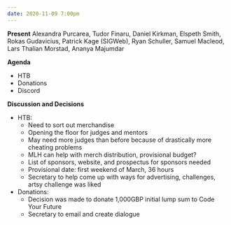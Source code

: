 ```yaml
---
date: 2020-11-09 7:00pm
---
```


**Present**
Alexandra Purcarea, Tudor Finaru, Daniel Kirkman, Elspeth Smith, Rokas Gudavicius, Patrick Kage (SIGWeb), Ryan Schuller, Samuel Macleod, Lars Thalian Morstad, Ananya Majumdar

**Agenda**

- HTB
- Donations
- Discord

**Discussion and Decisions**

- HTB:
  - Need to sort out merchandise
  - Opening the floor for judges and mentors
  - May need more judges than before because of drastically more cheating problems
  - MLH can help with merch distribution, provisional budget?
  - List of sponsors, website, and prospectus for sponsors needed
  - Provisional date: first weekend of March, 36 hours
  - Secretary to help come up with ways for advertising, challenges, artsy challenge was liked
- Donations:
  - Decision was made to donate 1,000GBP initial lump sum to Code Your Future
  - Secretary to email and create dialogue
